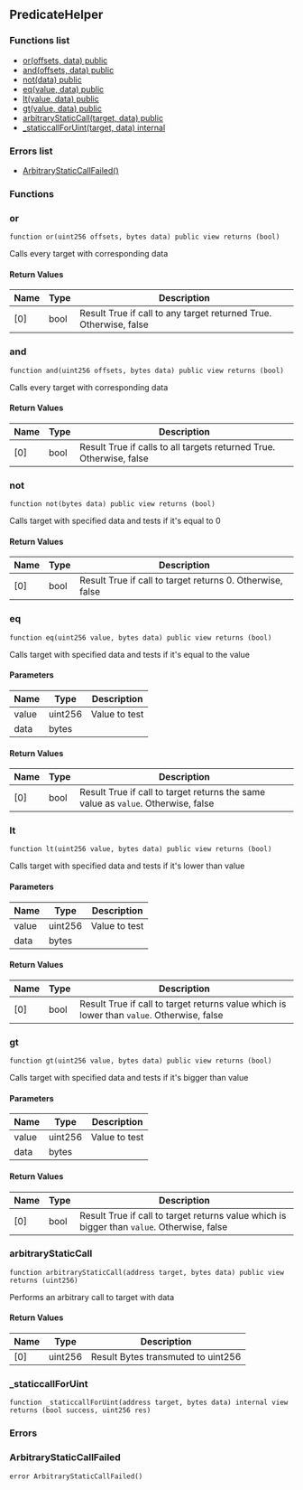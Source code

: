 
## PredicateHelper

### Functions list
- [or(offsets, data) public](#or)
- [and(offsets, data) public](#and)
- [not(data) public](#not)
- [eq(value, data) public](#eq)
- [lt(value, data) public](#lt)
- [gt(value, data) public](#gt)
- [arbitraryStaticCall(target, data) public](#arbitrarystaticcall)
- [_staticcallForUint(target, data) internal](#_staticcallforuint)

### Errors list
- [ArbitraryStaticCallFailed() ](#arbitrarystaticcallfailed)

### Functions
### or

```solidity
function or(uint256 offsets, bytes data) public view returns (bool)
```
Calls every target with corresponding data

#### Return Values

| Name | Type | Description |
| ---- | ---- | ----------- |
[0] | bool | Result True if call to any target returned True. Otherwise, false |

### and

```solidity
function and(uint256 offsets, bytes data) public view returns (bool)
```
Calls every target with corresponding data

#### Return Values

| Name | Type | Description |
| ---- | ---- | ----------- |
[0] | bool | Result True if calls to all targets returned True. Otherwise, false |

### not

```solidity
function not(bytes data) public view returns (bool)
```
Calls target with specified data and tests if it's equal to 0

#### Return Values

| Name | Type | Description |
| ---- | ---- | ----------- |
[0] | bool | Result True if call to target returns 0. Otherwise, false |

### eq

```solidity
function eq(uint256 value, bytes data) public view returns (bool)
```
Calls target with specified data and tests if it's equal to the value

#### Parameters

| Name | Type | Description |
| ---- | ---- | ----------- |
| value | uint256 | Value to test |
| data | bytes |  |

#### Return Values

| Name | Type | Description |
| ---- | ---- | ----------- |
[0] | bool | Result True if call to target returns the same value as `value`. Otherwise, false |

### lt

```solidity
function lt(uint256 value, bytes data) public view returns (bool)
```
Calls target with specified data and tests if it's lower than value

#### Parameters

| Name | Type | Description |
| ---- | ---- | ----------- |
| value | uint256 | Value to test |
| data | bytes |  |

#### Return Values

| Name | Type | Description |
| ---- | ---- | ----------- |
[0] | bool | Result True if call to target returns value which is lower than `value`. Otherwise, false |

### gt

```solidity
function gt(uint256 value, bytes data) public view returns (bool)
```
Calls target with specified data and tests if it's bigger than value

#### Parameters

| Name | Type | Description |
| ---- | ---- | ----------- |
| value | uint256 | Value to test |
| data | bytes |  |

#### Return Values

| Name | Type | Description |
| ---- | ---- | ----------- |
[0] | bool | Result True if call to target returns value which is bigger than `value`. Otherwise, false |

### arbitraryStaticCall

```solidity
function arbitraryStaticCall(address target, bytes data) public view returns (uint256)
```
Performs an arbitrary call to target with data

#### Return Values

| Name | Type | Description |
| ---- | ---- | ----------- |
[0] | uint256 | Result Bytes transmuted to uint256 |

### _staticcallForUint

```solidity
function _staticcallForUint(address target, bytes data) internal view returns (bool success, uint256 res)
```

### Errors
### ArbitraryStaticCallFailed

```solidity
error ArbitraryStaticCallFailed()
```

